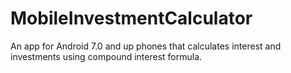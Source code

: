 # MobileInvestmentCalculator
An app for Android 7.0 and up phones that calculates interest and investments using compound interest formula.
